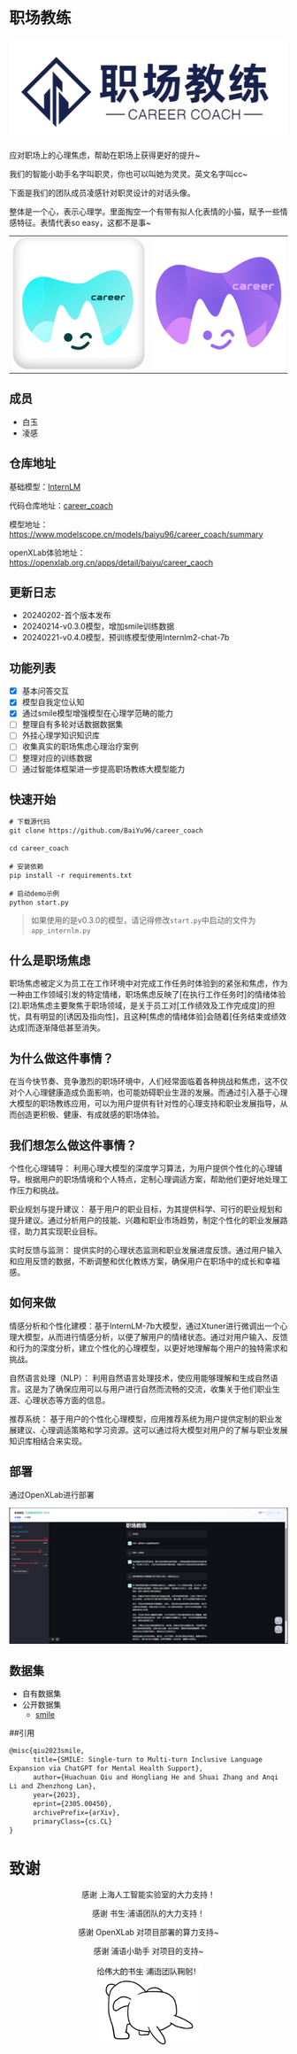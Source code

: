 # 职场教练

![](./assets/CareerCoach.jpg)

应对职场上的心理焦虑，帮助在职场上获得更好的提升~

我们的智能小助手名字叫职灵，你也可以叫她为灵灵。英文名字叫cc~

下面是我们的团队成员凌感针对职灵设计的对话头像。

整体是一个心，表示心理学。里面掏空一个有带有拟人化表情的小猫，赋予一些情感特征。表情代表so easy，这都不是事~

<html>
  <table style="margin-left: auto; margin-right: auto;">
    <tr>
      <td>
        <img src="./imgs/cc.png">
      </td>
      <td>
        <img src="./imgs/cc-2.png">
      </td>
    </tr>
  </table>
</html>




## 成员

- 白玉
- 凌感

## 仓库地址

基础模型：[InternLM](https://github.com/InternLM/InternLM/)

代码仓库地址：[career_coach](https://github.com/BaiYu96/career_coach)

模型地址：https://www.modelscope.cn/models/baiyu96/career_coach/summary

openXLab体验地址：https://openxlab.org.cn/apps/detail/baiyu/career_caoch

## 更新日志
* 20240202-首个版本发布
* 20240214-v0.3.0模型，增加smile训练数据
* 20240221-v0.4.0模型，预训练模型使用Internlm2-chat-7b
## 功能列表

* [x] 基本问答交互
* [x] 模型自我定位认知
* [x] 通过smile模型增强模型在心理学范畴的能力
* [ ] 整理自有多轮对话数据数据集
* [ ] 外挂心理学知识知识库
* [ ] 收集真实的职场焦虑心理治疗案例
* [ ] 整理对应的训练数据
* [ ] 通过智能体框架进一步提高职场教练大模型能力

## 快速开始

```
# 下载源代码
git clone https://github.com/BaiYu96/career_coach

cd career_coach

# 安装依赖
pip install -r requirements.txt

# 启动demo示例
python start.py
```

> 如果使用的是v0.3.0的模型，请记得修改`start.py`中启动的文件为`app_internlm.py`


## 什么是职场焦虑

职场焦虑被定义为员工在工作环境中对完成工作任务时体验到的紧张和焦虑，作为一种由工作领域引发的特定情绪，职场焦虑反映了[在执行工作任务时]的情绪体验[2].职场焦虑主要聚焦于职场领域，是关于员工对[工作绩效及工作完成度]的担忧，具有明显的[诱因及指向性]，且这种[焦虑的情绪体验]会随着[任务结束或绩效达成]而逐渐降低甚至消失。

## 为什么做这件事情？

在当今快节奏、竞争激烈的职场环境中，人们经常面临着各种挑战和焦虑，这不仅对个人心理健康造成负面影响，也可能妨碍职业生涯的发展。而通过引入基于心理大模型的职场教练应用，可以为用户提供有针对性的心理支持和职业发展指导，从而创造更积极、健康、有成就感的职场体验。

## 我们想怎么做这件事情？

个性化心理辅导： 利用心理大模型的深度学习算法，为用户提供个性化的心理辅导。根据用户的职场情境和个人特点，定制心理调适方案，帮助他们更好地处理工作压力和挑战。

职业规划与提升建议： 基于用户的职业目标，为其提供科学、可行的职业规划和提升建议。通过分析用户的技能、兴趣和职业市场趋势，制定个性化的职业发展路径，助力其实现职业目标。

实时反馈与监测： 提供实时的心理状态监测和职业发展进度反馈。通过用户输入和应用反馈的数据，不断调整和优化教练方案，确保用户在职场中的成长和幸福感。

## 如何来做

情感分析和个性化建模：基于InternLM-7b大模型，通过Xtuner进行微调出一个心理大模型，从而进行情感分析，以便了解用户的情绪状态。通过对用户输入、反馈和行为的深度分析，建立个性化的心理模型，以更好地理解每个用户的独特需求和挑战。

自然语言处理（NLP）： 利用自然语言处理技术，使应用能够理解和生成自然语言。这是为了确保应用可以与用户进行自然而流畅的交流，收集关于他们职业生涯、心理状态等方面的信息。

推荐系统： 基于用户的个性化心理模型，应用推荐系统为用户提供定制的职业发展建议、心理调适策略和学习资源。这可以通过将大模型对用户的了解与职业发展知识库相结合来实现。

## 部署

通过OpenXLab进行部署

![chat2cc](assets/chat2cc.png)

## 数据集
* 自有数据集
* 公开数据集
    * [smile](https://github.com/qiuhuachuan/smile)

##引用

```
@misc{qiu2023smile,
      title={SMILE: Single-turn to Multi-turn Inclusive Language Expansion via ChatGPT for Mental Health Support},
      author={Huachuan Qiu and Hongliang He and Shuai Zhang and Anqi Li and Zhenzhong Lan},
      year={2023},
      eprint={2305.00450},
      archivePrefix={arXiv},
      primaryClass={cs.CL}
}
```

# 致谢

<p align="center">
感谢 上海人工智能实验室的大力支持！
</p>

<p align="center">
感谢 书生·浦语团队的大力支持！
</p>

<p align="center">
感谢 OpenXLab 对项目部署的算力支持~
</p>

<p align="center">
感谢 浦语小助手 对项目的支持~
</p>

<div align="center">
<img src="assets/tks.png" width="200"/>
  <div>&nbsp;</div>
  <div align="center">
  </div>
</div>

